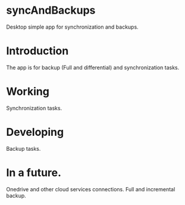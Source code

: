 # syncAndBackups
Desktop simple app for synchronization and backups.

# Introduction
The app is for backup (Full and differential) and synchronization tasks.

# Working
Synchronization tasks.

# Developing
Backup tasks.

# In a future.
Onedrive and other cloud services connections. 
Full and incremental backup.

